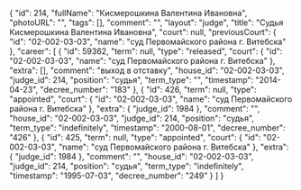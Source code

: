 {
    "id": 214,
    "fullName": "Кисмерошкина Валентина Ивановна",
    "photoURL": "",
    "tags": [],
    "comment": "",
    "layout": "judge",
    "title": "Судья Кисмерошкина Валентина Ивановна",
    "court": null,
    "previousCourt": {
        "id": "02-002-03-03",
        "name": "суд Первомайского района г. Витебска"
    },
    "career": [
        {
            "id": 59362,
            "term": null,
            "type": "released",
            "court": {
                "id": "02-002-03-03",
                "name": "суд Первомайского района г. Витебска"
            },
            "extra": [],
            "comment": "выход в отставку",
            "house_id": "02-002-03-03",
            "judge_id": 214,
            "position": "судья",
            "term_type": "",
            "timestamp": "2014-04-23",
            "decree_number": "183"
        },
        {
            "id": 426,
            "term": null,
            "type": "appointed",
            "court": {
                "id": "02-002-03-03",
                "name": "суд Первомайского района г. Витебска"
            },
            "extra": {
                "judge_id": 1984
            },
            "comment": "",
            "house_id": "02-002-03-03",
            "judge_id": 214,
            "position": "судья",
            "term_type": "indefinitely",
            "timestamp": "2000-08-01",
            "decree_number": "426"
        },
        {
            "id": 425,
            "term": null,
            "type": "appointed",
            "court": {
                "id": "02-002-03-03",
                "name": "суд Первомайского района г. Витебска"
            },
            "extra": {
                "judge_id": 1984
            },
            "comment": "",
            "house_id": "02-002-03-03",
            "judge_id": 214,
            "position": "судья",
            "term_type": "indefinitely",
            "timestamp": "1995-07-03",
            "decree_number": "249"
        }
    ]
}